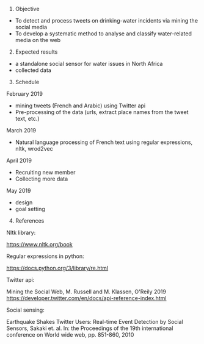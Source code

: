 1) Objective
- To detect and process tweets on drinking-water incidents via mining the social media
- To develop a systematic method to analyse and classify water-related media on the web

2) Expected results
- a standalone social sensor for water issues in North Africa
- collected data

3) Schedule

February 2019

- mining tweets (French and Arabic) using Twitter api
- Pre-processing of the data (urls, extract place names from the tweet text, etc.)

March 2019

- Natural language processing of French text using regular expressions, nltk, wrod2vec 

April 2019

- Recruiting new member
- Collecting more data

May 2019

- design 
- goal setting

4) References

Nltk library:

https://www.nltk.org/book

Regular expressions in python:

https://docs.python.org/3/library/re.html

Twitter api:

Mining the Social Web, M. Russell and M. Klassen, O'Reily 2019
https://developer.twitter.com/en/docs/api-reference-index.html

Social sensing:

Earthquake Shakes Twitter Users: Real-time Event Detection by Social Sensors, Sakaki et. al. In: the Proceedings of the 19th international conference on World wide web, pp. 851-860, 2010
